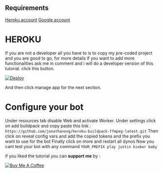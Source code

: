 ## Requirements
[Heroku account](https://signup.heroku.com)
[Google account](https://developers.google.com/)

# HEROKU
If you are not a developer all you have to is to copy my pre-coded project and you are good to go, for more details if you want to add more functionalities ask me in comment and i will do a developer version of this tutorial.
click this button.

[![Deploy](https://www.herokucdn.com/deploy/button.svg)](https://heroku.com/deploy?template=https://github.com/mrsmook/music-discord-heroku-bot/tree/master)

And then click manage app for the next section.

# Configure your bot
Under resources tab disable Web and activate Worker.
Under settings click on add buildpack and copy paste this link :
```https://github.com/jonathanong/heroku-buildpack-ffmpeg-latest.git```
Then click on reveal config vars and add the copied tokens and the prefix you want to use for the bot
Finally click on more and restart all dynos
Now you cant test your bot with any command
```YOUR_PREFIX play justin bieber baby```

if you liked the tutorial you can **support me** by :

<a href="https://www.buymeacoffee.com/kZJ60uvLA" target="_blank"><img src="https://bmc-cdn.nyc3.digitaloceanspaces.com/BMC-button-images/custom_images/orange_img.png" alt="Buy Me A Coffee" style="height: auto !important;width: auto !important;" ></a>

